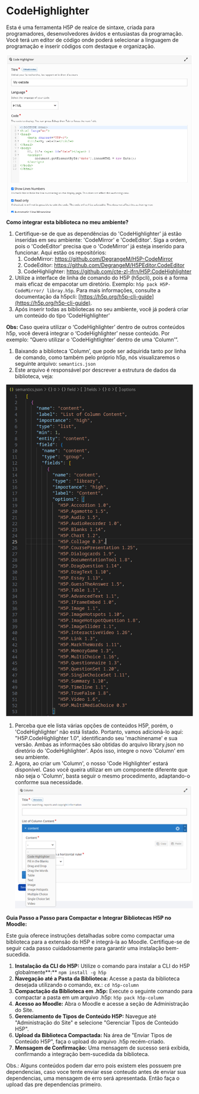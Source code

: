 # CodeHighlighter

Esta é uma ferramenta H5P de realce de sintaxe, criada para programadores, desenvolvedores ávidos e entusiastas da programação. Você terá um editor de código onde poderá selecionar a linguagem de programação e inserir códigos com destaque e organização.

![Untitled](README-imgs/code-highlighter.png)

**Como integrar esta biblioteca no meu ambiente?**
1. Certifique-se de que as dependências do 'CodeHighlighter' já estão inseridas em seu ambiente: 'CodeMirror' e 'CodeEditor'. Siga a ordem, pois o 'CodeEditor' precisa que o 'CodeMirror' já esteja inserido para funcionar. Aqui estão os repositórios:
    1. CodeMirror: https://github.com/DegrangeM/H5P-CodeMirror
    2. CodeEditor: https://github.com/DegrangeM/H5PEditor.CodeEditor
    3. CodeHighlighter: https://github.com/cte-zl-ifrn/H5P.CodeHighlighter
2. Utilize a interface de linha de comando do H5P (h5pcli), pois é a forma mais eficaz de empacotar um diretório. Exemplo: `h5p pack H5P-CodeMirror/ libray.h5p`. Para mais informações, consulte a documentação da h5pcli: [https://h5p.org/h5p-cli-guide](https://h5p.org/h5p-cli-guide).
3. Após inserir todas as bibliotecas no seu ambiente, você já poderá criar um conteúdo do tipo ‘CodeHighlighter’

**Obs:** Caso queira utilizar o ‘CodeHighlighter’ dentro de outros conteúdos h5p, você deverá integrar o ‘CodeHighlighter’ nesse conteúdo. Por exemplo: “Quero utilizar o ‘CodeHightlighter’ dentro de uma ‘Column’”.
1. Baixando a biblioteca ‘Column’, que pode ser adquirida tanto por linha de comando, como também pelo próprio h5p, nós visualizaremos o seguinte arquivo: `semantics.json` 
2. Este arquivo é responsável por descrever a estrutura de dados da biblioteca, veja: 

![Untitled](README-imgs/semantics.png)

1. Perceba que ele lista várias opções de conteúdos H5P, porém, o 'CodeHighlighter' não está listado. Portanto, vamos adicioná-lo aqui: "H5P.CodeHighlighter 1.0", identificando seu 'machinename' e sua versão. Ambas as informações são obtidas do arquivo library.json no diretório do 'CodeHighlighter'. Após isso, integre o novo 'Column' em seu ambiente.
2. Agora, ao criar um 'Column', o nosso 'Code Highlighter' estará disponível. Caso você queira utilizar em um componente diferente que não seja o 'Column', basta seguir o mesmo procedimento, adaptando-o conforme sua necessidade.
![Untitled](README-imgs/content.png)

**Guia Passo a Passo para Compactar e Integrar Bibliotecas H5P no Moodle:**

Este guia oferece instruções detalhadas sobre como compactar uma biblioteca para a extensão do H5P e integrá-la ao Moodle. Certifique-se de seguir cada passo cuidadosamente para garantir uma instalação bem-sucedida.

1. **Instalação da CLI do H5P:** Utilize o comando para instalar a CLI do H5P globalmente**:** `npm install -g h5p` 
2. **Navegação até a Pasta da Biblioteca:** Acesse a pasta da biblioteca desejada utilizando o comando, ex.: `cd h5p-column` 
3. **Compactação da Biblioteca em .h5p:** Execute o seguinte comando para compactar a pasta em um arquivo .h5p: `h5p pack h5p-column`
4. **Acesso ao Moodle:** Abra o Moodle e acesse a seção de Administração do Site.
5. **Gerenciamento de Tipos de Conteúdo H5P:** Navegue até "Administração do Site" e selecione "Gerenciar Tipos de Conteúdo H5P".
6. **Upload da Biblioteca Compactada:** Na área de "Enviar Tipos de Conteúdo H5P", faça o upload do arquivo .h5p recém-criado.
7. **Mensagem de Confirmação:** Uma mensagem de sucesso será exibida, confirmando a integração bem-sucedida da biblioteca.

Obs.: Alguns conteúdos podem dar erro pois existem eles possuem pre dependencias, caso voce tente enviar esse conteudo antes de enviar sua dependencias, uma mensagem de erro será apresentada. Então faça o upload das pre dependencias primeiro.
